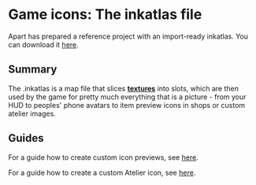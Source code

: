 # Game icons: The inkatlas file


Apart has prepared a reference project with an import-ready inkatlas. You can download it [here](https://mega.nz/file/vUUDEQxS#w66XKJ7acIsnXuJcOBEwPPDcm4GFtSa06MzZccAaX8Y).


## Summary

The .inkatlas is a map file that slices [**textures**](../textures/) into slots, which are then used by the game for pretty much everything that is a picture - from your HUD to peoples' phone avatars to item preview icons in shops or custom atelier images.&#x20;

## Guides

For a guide how to create custom icon previews, see [here](../../modding-guides/items-equipment/adding-new-items/adding-items-preview-images.md).

For a guide how to create a custom Atelier icon, see [here](../../modding-guides/items-equipment/adding-new-items/adding-items-atelier-integration.md#generating-an-icon).
